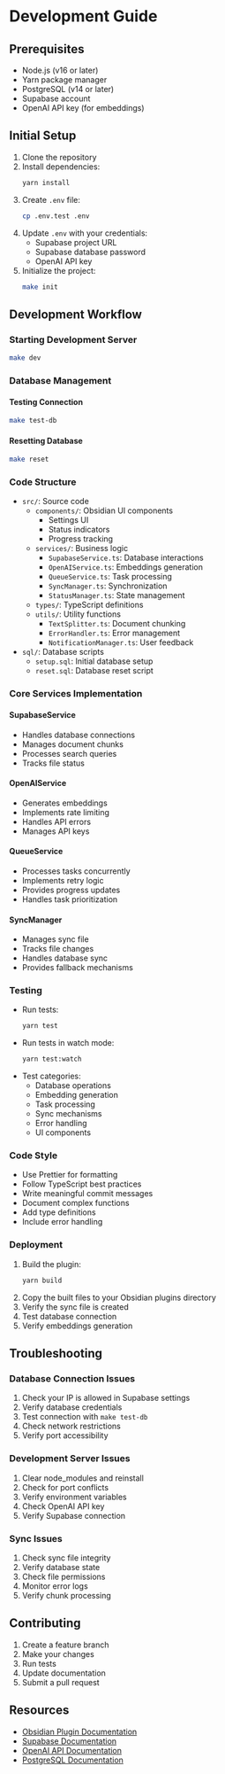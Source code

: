 # Development Guide

## Prerequisites
- Node.js (v16 or later)
- Yarn package manager
- PostgreSQL (v14 or later)
- Supabase account
- OpenAI API key (for embeddings)

## Initial Setup

1. Clone the repository
2. Install dependencies:
   ```bash
   yarn install
   ```
3. Create `.env` file:
   ```bash
   cp .env.test .env
   ```
4. Update `.env` with your credentials:
   - Supabase project URL
   - Supabase database password
   - OpenAI API key
5. Initialize the project:
   ```bash
   make init
   ```

## Development Workflow

### Starting Development Server
```bash
make dev
```

### Database Management

#### Testing Connection
```bash
make test-db
```

#### Resetting Database
```bash
make reset
```

### Code Structure
- `src/`: Source code
  - `components/`: Obsidian UI components
    - Settings UI
    - Status indicators
    - Progress tracking
  - `services/`: Business logic
    - `SupabaseService.ts`: Database interactions
    - `OpenAIService.ts`: Embeddings generation
    - `QueueService.ts`: Task processing
    - `SyncManager.ts`: Synchronization
    - `StatusManager.ts`: State management
  - `types/`: TypeScript definitions
  - `utils/`: Utility functions
    - `TextSplitter.ts`: Document chunking
    - `ErrorHandler.ts`: Error management
    - `NotificationManager.ts`: User feedback
- `sql/`: Database scripts
  - `setup.sql`: Initial database setup
  - `reset.sql`: Database reset script

### Core Services Implementation

#### SupabaseService
- Handles database connections
- Manages document chunks
- Processes search queries
- Tracks file status

#### OpenAIService
- Generates embeddings
- Implements rate limiting
- Handles API errors
- Manages API keys

#### QueueService
- Processes tasks concurrently
- Implements retry logic
- Provides progress updates
- Handles task prioritization

#### SyncManager
- Manages sync file
- Tracks file changes
- Handles database sync
- Provides fallback mechanisms

### Testing
- Run tests:
  ```bash
  yarn test
  ```
- Run tests in watch mode:
  ```bash
  yarn test:watch
  ```
- Test categories:
  - Database operations
  - Embedding generation
  - Task processing
  - Sync mechanisms
  - Error handling
  - UI components

### Code Style
- Use Prettier for formatting
- Follow TypeScript best practices
- Write meaningful commit messages
- Document complex functions
- Add type definitions
- Include error handling

### Deployment
1. Build the plugin:
   ```bash
   yarn build
   ```
2. Copy the built files to your Obsidian plugins directory
3. Verify the sync file is created
4. Test database connection
5. Verify embeddings generation

## Troubleshooting

### Database Connection Issues
1. Check your IP is allowed in Supabase settings
2. Verify database credentials
3. Test connection with `make test-db`
4. Check network restrictions
5. Verify port accessibility

### Development Server Issues
1. Clear node_modules and reinstall
2. Check for port conflicts
3. Verify environment variables
4. Check OpenAI API key
5. Verify Supabase connection

### Sync Issues
1. Check sync file integrity
2. Verify database state
3. Check file permissions
4. Monitor error logs
5. Verify chunk processing

## Contributing
1. Create a feature branch
2. Make your changes
3. Run tests
4. Update documentation
5. Submit a pull request

## Resources
- [Obsidian Plugin Documentation](https://docs.obsidian.md/Plugins)
- [Supabase Documentation](https://supabase.com/docs)
- [OpenAI API Documentation](https://platform.openai.com/docs)
- [PostgreSQL Documentation](https://www.postgresql.org/docs) 